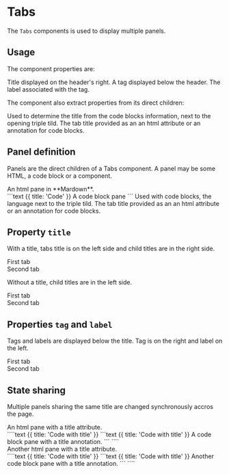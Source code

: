
# Tabs

The `Tabs` components is used to display multiple panels.

## Usage

The component properties are:

<Properties>
  <Property name="title" type="string, optional">
    Title displayed on the header's right.
  </Property>
  <Property name="tag" type="string, optional">
    A tag displayed below the header.
  </Property>
  <Property name="label" type="string, optional">
    The label associated with the tag.
  </Property>
</Properties>

The component also extract properties from its direct children:

<Properties>
  <Property name="Language" type="string, code block only">
    Used to determine the title from the code blocks information, next to the opening triple tild.
  </Property>
  <Property name="title" type="string, optional">
    The tab title provided as an an html attribute or an annotation for code blocks.
  </Property>
</Properties>

## Panel definition

Panels are the direct children of a Tabs component. A panel may be some HTML, a code block or a component.

<Tabs>
<div title="html">
  An html pane in **Mardown**.
</div>
```text {{ title: 'Code' }}
A code block pane
```
<Properties title="Component">
  <Property name="Language" type="string">
    Used with code blocks, the language next to the triple tild.
  </Property>
  <Property name="title" type="string, optional">
    The tab title provided as an an html attribute or an annotation for code blocks.
  </Property>
</Properties>
</Tabs>

## Property `title`

With a title, tabs title is on the left side and child titles are in the right side.

<Tabs title="Tab title">
<div title="Tab 1">
  First tab
</div>
<div title="Tab 2">
  Second tab
</div>
</Tabs>

Without a title, child titles are in the left side.

<Tabs>
<div title="Tab 1">
  First tab
</div>
<div title="Tab 2">
  Second tab
</div>
</Tabs>

## Properties `tag` and `label`

Tags and labels are displayed below the title. Tag is on the right and label on the left.


<Tabs tag="POST" label="/v1/path/to/service">
<div title="Tab 1">
  First tab
</div>
<div title="Tab 2">
  Second tab
</div>
</Tabs>


## State sharing

Multiple panels sharing the same title are changed synchronously accros the page.

<Tabs>
  <div title="html">
    An html pane with a title attribute.
  </div>
  ````text {{ title: 'Code with title' }}
  ```text {{ title: 'Code with title' }}
  A code block pane with a title annotation.
  ```
  ````
</Tabs>

<Tabs>
  <div title="html">
    Another html pane with a title attribute.
  </div>
  ````text {{ title: 'Code with title' }}
  ```text {{ title: 'Code with title' }}
  Another code block pane with a title annotation.
  ```
  ````
</Tabs>
